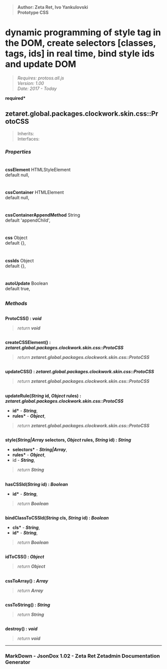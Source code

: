 > __Author: Zeta Ret, Ivo Yankulovski__  
> __Prototype CSS__  
# dynamic programming of style tag in the DOM, create selectors [classes, tags, ids] in real time, bind style ids and update DOM  
> *Requires: protoss.all.js*  
> *Version: 1.00*  
> *Date: 2017 - Today*  

__required*__

## zetaret.global.packages.clockwork.skin.css::ProtoCSS  
> Inherits:   
> Interfaces:   

### *Properties*  

#  
__cssElement__ HTMLStyleElement  
default null,   

#  
__cssContainer__ HTMLElement  
default null,   

#  
__cssContainerAppendMethod__ String  
default 'appendChild',   

#  
__css__ Object  
default {},   

#  
__cssIds__ Object  
default {},   

#  
__autoUpdate__ Boolean  
default true,   


##  
### *Methods*  

##  
__ProtoCSS() : *void*__  
  
> *return __void__*  

##  
__createCSSElement() : *zetaret.global.packages.clockwork.skin.css::ProtoCSS*__  
  
> *return __zetaret.global.packages.clockwork.skin.css::ProtoCSS__*  

##  
__updateCSS() : *zetaret.global.packages.clockwork.skin.css::ProtoCSS*__  
  
> *return __zetaret.global.packages.clockwork.skin.css::ProtoCSS__*  

##  
__updateRule(*String* id, *Object* rules) : *zetaret.global.packages.clockwork.skin.css::ProtoCSS*__  
  
- __id*__ - __*String*__,   
- __rules*__ - __*Object*__,   
> *return __zetaret.global.packages.clockwork.skin.css::ProtoCSS__*  

##  
__style(*String|Array* selectors, *Object* rules, *String* id) : *String*__  
  
- __selectors*__ - __*String|Array*__,   
- __rules*__ - __*Object*__,   
- id - __*String*__,   
> *return __String__*  

##  
__hasCSSId(*String* id) : *Boolean*__  
  
- __id*__ - __*String*__,   
> *return __Boolean__*  

##  
__bindClassToCSSId(*String* cls, *String* id) : *Boolean*__  
  
- __cls*__ - __*String*__,   
- __id*__ - __*String*__,   
> *return __Boolean__*  

##  
__idToCSS() : *Object*__  
  
> *return __Object__*  

##  
__cssToArray() : *Array*__  
  
> *return __Array__*  

##  
__cssToString() : *String*__  
  
> *return __String__*  

##  
__destroy() : *void*__  
  
> *return __void__*  

---  
### MarkDown - JsonDox 1.02 - Zeta Ret Zetadmin Documentation Generator

